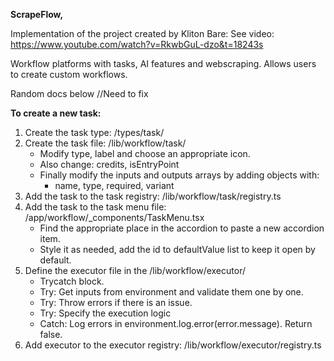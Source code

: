 **ScrapeFlow,**

Implementation of the project created by Kliton Bare:
See video: https://www.youtube.com/watch?v=RkwbGuL-dzo&t=18243s

Workflow platforms with tasks, AI features and webscraping.
Allows users to create custom workflows.

Random docs below //Need to fix

**To create a new task:**

1. Create the task type: /types/task/
2. Create the task file: /lib/workflow/task/
   - Modify type, label and choose an appropriate icon.
   - Also change: credits, isEntryPoint
   - Finally modify the inputs and outputs arrays by adding objects with:
     - name, type, required, variant
3. Add the task to the task registry: /lib/workflow/task/registry.ts
4. Add the task to the task menu file: /app/workflow/\_components/TaskMenu.tsx
   - Find the appropriate place in the accordion to paste a new accordion item.
   - Style it as needed, add the id to defaultValue list to keep it open by default.
5. Define the executor file in the /lib/workflow/executor/
   - Trycatch block.
   - Try: Get inputs from environment and validate them one by one.
   - Try: Throw errors if there is an issue.
   - Try: Specify the execution logic
   - Catch: Log errors in environment.log.error(error.message). Return false.
6. Add executor to the executor registry: /lib/workflow/executor/registry.ts
